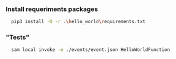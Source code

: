 
### Install requeriments packages
```bash
  pip3 install -U -r .\hello_world\requirements.txt 
```

### "Tests"

```bash
  sam local invoke -e ./events/event.json HelloWorldFunction        
```